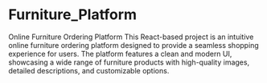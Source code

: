 # Furniture_Platform
Online Furniture Ordering Platform  This React-based project is an intuitive online furniture ordering platform designed to provide a seamless shopping experience for users. The platform features a clean and modern UI, showcasing a wide range of furniture products with high-quality images, detailed descriptions, and customizable options.
